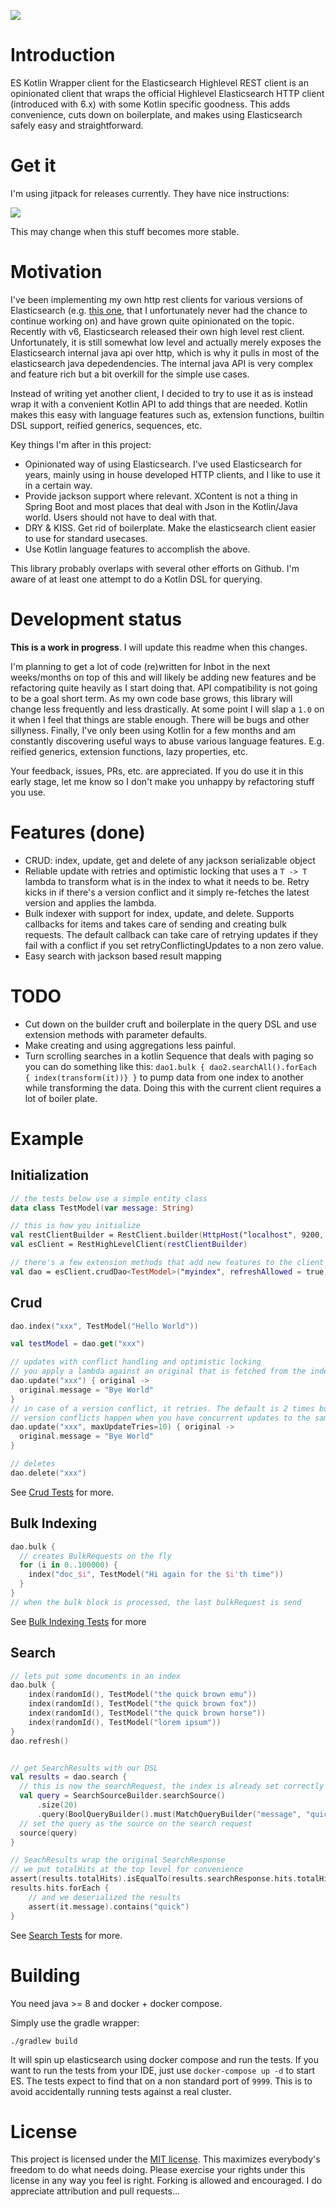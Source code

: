 [![](https://jitpack.io/v/jillesvangurp/es-kotlin-wrapper-client.svg)](https://jitpack.io/#jillesvangurp/es-kotlin-wrapper-client)


# Introduction

ES Kotlin Wrapper client for the Elasticsearch Highlevel REST client is an opinionated client that wraps the official Highlevel Elasticsearch HTTP client (introduced with 6.x) with some Kotlin specific goodness. This adds convenience, cuts down on boilerplate, and makes using Elasticsearch safely easy and straightforward.

# Get it

I'm using jitpack for releases currently. They have nice instructions:

[![](https://jitpack.io/v/jillesvangurp/es-kotlin-wrapper-client.svg)](https://jitpack.io/#jillesvangurp/es-kotlin-wrapper-client)

This may change when this stuff becomes more stable.

# Motivation

I've been implementing my own http rest clients for various versions of Elasticsearch (e.g. [this one](https://github.com/Inbot/inbot-es-http-client), that I unfortunately never had the chance to continue working on) and have grown quite opinionated on the topic. Recently with v6, Elasticsearch released their own high level rest client. Unfortunately, it is still somewhat low level and actually merely exposes the Elasticsearch internal java api over http, which is why it pulls in most of the elasticsearch java depedendencies. The internal java API is very complex and feature rich but a bit overkill for the simple use cases.

Instead of writing yet another client, I decided to try to use it as is instead wrap it with a convenient Kotlin API to add things that are needed. Kotlin makes this easy with language features such as, extension functions, builtin DSL support, reified generics, sequences, etc.

Key things I'm after in this project:

- Opinionated way of using Elasticsearch. I've used Elasticsearch for years, mainly using in house developed HTTP clients, and I like to use it in a certain way.
- Provide jackson support where relevant. XContent is not a thing in Spring Boot and most places that deal with Json in the Kotlin/Java world. Users should not have to deal with that.
- DRY & KISS. Get rid of boilerplate. Make the elasticsearch client easier to use for standard usecases. 
- Use Kotlin language features to accomplish the above.

This library probably overlaps with several other efforts on Github. I'm aware of at least one attempt to do a Kotlin DSL for querying.

# Development status

**This is a work in progress**. I will update this readme when this changes. 

I'm planning to get a lot of code (re)written for Inbot in the next weeks/months on top of this and will likely be adding new features and be refactoring quite heavily as I start doing that. API compatibility is not going to be a goal short term. As my own code base grows, this library will change less frequently and less drastically. At some point I will slap a `1.0` on it when I feel that things are stable enough. There will be bugs and other sillyness. Finally, I've only been using Kotlin for a few months and am constantly discovering useful ways to abuse various language features. E.g. reified generics, extension functions, lazy properties, etc.

Your feedback, issues, PRs, etc. are appreciated. If you do use it in this early stage, let me know so I don't make you unhappy by refactoring stuff you use.

# Features (done)

- CRUD: index, update, get and delete of any jackson serializable object
- Reliable update with retries and optimistic locking that uses a `T -> T` lambda to transform what is in the index to what it needs to be. Retry kicks in if there's a version conflict and it simply re-fetches the latest version and applies the lambda.
- Bulk indexer with support for index, update, and delete. Supports callbacks for items and takes care of sending and creating bulk requests. The default callback can take care of retrying updates if they fail with a conflict if you set retryConflictingUpdates to a non zero value.
- Easy search with jackson based result mapping

# TODO

- Cut down on the builder cruft and boilerplate in the query DSL and use extension methods with parameter defaults.
- Make creating and using aggregations less painful. 
- Turn scrolling searches in a kotlin Sequence that deals with paging so you can do something like this: `dao1.bulk { dao2.searchAll().forEach { index(transform(it))} }` to pump data from one index to another while transforming the data. Doing this with the current client requires a lot of boiler plate. 


# Example 

## Initialization

```kotlin
// the tests below use a simple entity class
data class TestModel(var message: String)

// this is how you initialize 
val restClientBuilder = RestClient.builder(HttpHost("localhost", 9200, "http"))
val esClient = RestHighLevelClient(restClientBuilder)

// there's a few extension methods that add new features to the client and elsewhere
val dao = esClient.crudDao<TestModel>("myindex", refreshAllowed = true)
```

## Crud

```kotlin
dao.index("xxx", TestModel("Hello World"))

val testModel = dao.get("xxx")

// updates with conflict handling and optimistic locking
// you apply a lambda against an original that is fetched from the index using get()
dao.update("xxx") { original -> 
  original.message = "Bye World"
}
// in case of a version conflict, it retries. The default is 2 times but you can override this.
// version conflicts happen when you have concurrent updates to the same document
dao.update("xxx", maxUpdateTries=10) { original -> 
  original.message = "Bye World"
}

// deletes
dao.delete("xxx")
```
See [Crud Tests](https://github.com/jillesvangurp/es-kotlin-wrapper-client/blob/master/src/test/kotlin/io/inbot/search/escrud/ElasticSearchCrudServiceTests.kt) for more.

## Bulk Indexing

```kotlin
dao.bulk {
  // creates BulkRequests on the fly
  for (i in 0..100000) {
    index("doc_$i", TestModel("Hi again for the $i'th time"))
  }
}
// when the bulk block is processed, the last bulkRequest is send
```
See [Bulk Indexing Tests](https://github.com/jillesvangurp/es-kotlin-wrapper-client/blob/master/src/test/kotlin/io/inbot/search/escrud/BulkIndexerTest.kt) for more

## Search

```kotlin
// lets put some documents in an index
dao.bulk {
    index(randomId(), TestModel("the quick brown emu"))
    index(randomId(), TestModel("the quick brown fox"))
    index(randomId(), TestModel("the quick brown horse"))
    index(randomId(), TestModel("lorem ipsum"))
}
dao.refresh()


// get SearchResults with our DSL
val results = dao.search {
  // this is now the searchRequest, the index is already set correctly
  val query = SearchSourceBuilder.searchSource()
      .size(20)
      .query(BoolQueryBuilder().must(MatchQueryBuilder("message", "quick")))
  // set the query as the source on the search request
  source(query)
}

// SeachResults wrap the original SearchResponse
// we put totalHits at the top level for convenience
assert(results.totalHits).isEqualTo(results.searchResponse.hits.totalHits).isEqualTo(3L)
results.hits.forEach {
    // and we deserialized the results
    assert(it.message).contains("quick")
}
```

See [Search Tests](https://github.com/jillesvangurp/es-kotlin-wrapper-client/blob/master/src/test/kotlin/io/inbot/search/escrud/SearchTest.kt) for more.

# Building

You need java >= 8  and docker + docker compose.

Simply use the gradle wrapper:

```
./gradlew build
```

It will spin up elasticsearch using docker compose and run the tests. If you want to run the tests from your IDE, just use `docker-compose up -d` to start ES. The tests expect to find that on a non standard port of `9999`. This is to avoid accidentally running tests against a real cluster.

# License

This project is licensed under the [MIT license](LICENSE). This maximizes everybody's freedom to do what needs doing. Please exercise your rights under this license in any way you feel is right. Forking is allowed and encouraged. I do appreciate attribution and pull requests...
